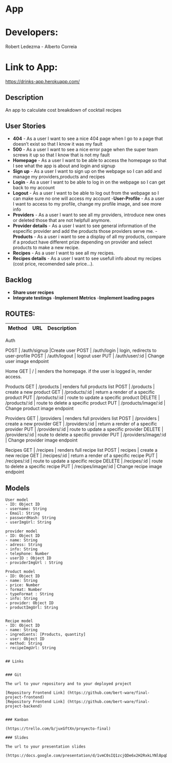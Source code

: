 # App
# Developers: 
Robert Ledezma - Alberto Correia  
# Link to App: 

https://drinks-app.herokuapp.com/

## Description

An app to calculate cost breakdown of cocktail recipes
 
## User Stories

- **404** - As a user I want to see a nice 404 page when I go to a page that doesn’t exist so that I know it was my fault 
- **500** - As a user I want to see a nice error page when the super team screws it up so that I know that is not my fault
- **Homepage** - As a user I want to be able to access the homepage so that I see what the app is about and login and signup
- **Sign up** - As a user I want to sign up on the webpage so I can add and manage my providers,products and recipes  
- **Login** - As a user I want to be able to log in on the webpage so I can get back to my account
- **Logout** - As a user I want to be able to log out from the webpage so I can make sure no one will access my account
-**User-Profile** - As a user I want to access to my profile, change my profile image, and see more info
- **Providers** - As a user I want to see all my providers, introduce new ones or deleted those that are not helpfull anymore.
- **Provider details** - As a user I want to see general information of the especific provider and add the products those providers serve me.
-**Products** - As a user i want to see a display of all my products, compare if a product have different prize depending on provider and select products to make a new recipe.
- **Recipes** - As a user I want to see all my recipes.
- **Recipes details** - As a user I want to see usefull info about my recipes (cost price, recomended sale price...).


## Backlog

- **Share user recipes** 
- **Integrate testings**
-**Implement Metrics**
-**Implement loading pages**


## ROUTES:

|Method|URL|Description|
|---|---|---|

Auth

POST | /auth/signup |Create user
POST | /auth/login | login, redirects to user-profile
POST | /auth/logout | logout user 
PUT | /auth/user/:id | Change user image endpoint

Home
GET | / | renders the homepage. if the user is logged in, render access. 

Products
GET | /products | renders full products list
POST | /products | create a new product
GET | /products/:id | return a render of a specific product
PUT | /products/:id | route to update a specific product
DELETE | /products/:id | route to delete a specific product
PUT | /products/image/:id |  Change product image endpoint

Providers
GET | /providers | renders full providers list
POST | /providers | create a new provider
GET | /providers/:id | return a render of a specific provider
PUT | /providers/:id | route to update a specific provider
DELETE | /providers/:id | route to delete a specific provider
PUT | /providers/image/:id |  Change provider image endpoint

Recipes
GET | /recipes | renders full recipe list
POST | recipes | create a new recipe
GET | /recipes/:id | return a render of a specific recipe
PUT | /recipes/:id | route to update a specific recipe
DELETE | /recipes/:id | route to delete a specific recipe
PUT | /recipes/image/:id |  Change recipe image endpoint


## Models

```
User model
- ID: Object ID
- username: String
- Email: String
- passwordHash: String
- userImgUrl: String

```
```
provider model
- ID: Object ID
- name: String
- adress: String
- info: String
- telephone: Number
- userID : Object ID
- providerImgUrl : String

```
```
Product model
- ID: Object ID
- name: String
- price: Number
- format: Number
- typeFormat : String
- info: String
- provider: Object ID
- productImgUrl: String

```
```

Recipe model
- ID: Object ID
- name: String
- ingredients: [Products, quantity]
- user: Object ID
- method: String
- recipeImgUrl: String

```
``` 

## Links


### Git

The url to your repository and to your deployed project

[Repository Frontend Link] (https://github.com/bert-ware/final-project-frontend)
[Repository Frontend Link] (https://github.com/bert-ware/final-project-backend)


### Kanban

(https://trello.com/b/juxGftXn/proyecto-final)

### Slides

The url to your presentation slides

(https://docs.google.com/presentation/d/1vmC0sIQ1zcjQDe6x2H2RxkLYNl8pqDgb7VOf8klEVxI/edit#slide=id.g98ab30ac2d_0_5)

